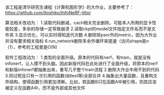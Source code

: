该工程是清华研究生课程《计算机图形学》的大作业，主要参考了：
https://github.com/itoshiko/InfoNeRF-jittor

算法相关改动为：
1.读取代码删减，cach相关完全删除。可能本人所用的显卡性能较差，多余的存储一定导致崩溃
2.读取ckpt的model文件指定文件名而不是文件夹
3.显示优化，可以实时得知迭代次数
4.删除除psnr外的metric，因为大作业并没有要求相关指标
6.run_network删除多余外循环来提速（访问shape是o（1），参考的工程里是O(N)

软件工程改动为：
1.类型的全面升级。原本的代码有nerf，有train，就是没有infonerf，让人摸不到头脑。因此新版代码在此处进行了全面升级，将原本的nerf和新版infonerf都抽象出来，重写几乎整个train流程
2.删除大作业中用不到的代码
3.将过短且只有一次引用的函数(如test等)全部合并
4.抽象出大量函数，且重构文件结构，使得函数引用更加清晰。比如，若函数B只在函数A中被引用，则其应该被定义在函数A中，而不是外部或其他文件